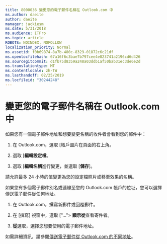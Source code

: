```yaml
---
title: 8000036 變更您的電子郵件名稱在 Outlook.com 中
ms.author: daeite
author: daeite
manager: jackiesm
ms.date: 5/31/2018
ms.audience: ITPro
ms.topic: article
ROBOTS: NOINDEX, NOFOLLOW
localization_priority: Normal
ms.assetid: f0b69874-8a7b-480c-8329-01872c6c21df
ms.openlocfilehash: 67a16f6c3bae7b797cee4e823741a2196cd6d426
ms.sourcegitcommit: d1fb75d8359a248a03ddb1af50bab31ec3de6e2d
ms.translationtype: MT
ms.contentlocale: zh-TW
ms.lasthandoff: 02/25/2019
ms.locfileid: "30244248"
---
```

# <a name="change-your-email-name-in-outlookcom"></a>變更您的電子郵件名稱在 Outlook.com 中

如果您有一個電子郵件地址和想要變更名稱的收件者會看到您的郵件中：
  
1. 在 Outlook.com，選取 [帳戶圖片在頁面的右上角。
    
2. 選取 [**編輯設定檔**。 
    
3. 選取 [**編輯名稱**進行變更，並選取 [**儲存**]。 
    
請允許最多 24 小時的值變更為您的設定檔照片或移至效果的名稱。
  
如果您有多個電子郵件別名或連線至您的 Outlook.com 帳戶的位址，您可以選擇傳送電子郵件從任何地址。
  
1. 在 Outlook.com，撰寫新郵件或回覆郵件。
    
2. 在 [撰寫] 視窗中，選取 ["..."\> **顯示從**查看寄件者。 
    
3. **從**選取，選擇您想要使用的電子郵件地址。 
    
如需詳細資訊，請參閱[傳送電子郵件從 Outlook.com 的不同地址](https://go.microsoft.com/fwlink/p/?linkid=2001701&amp;clcid=0x409)。
  

